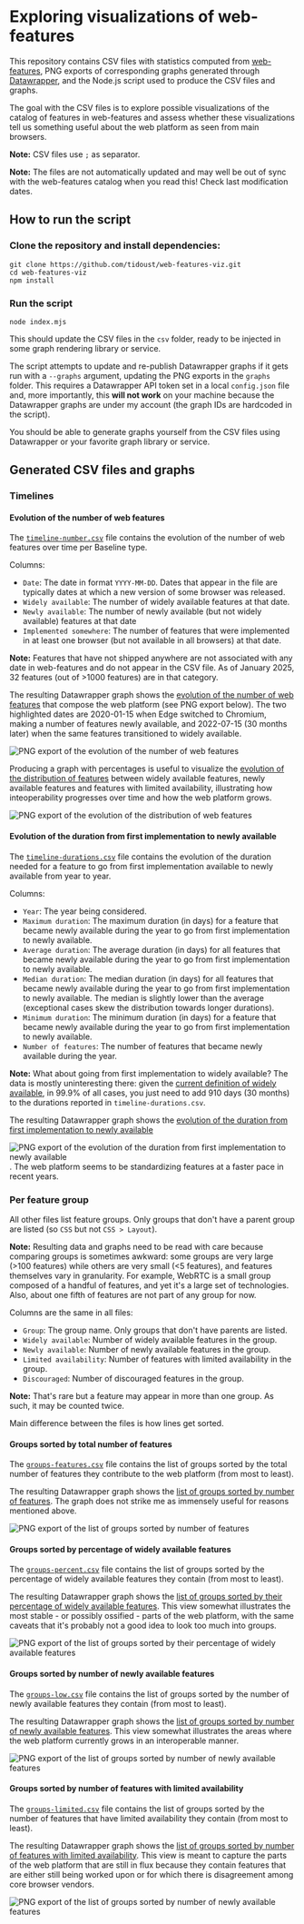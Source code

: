 # Exploring visualizations of web-features

This repository contains CSV files with statistics computed from [web-features](https://github.com/web-platform-dx/web-features), PNG exports of corresponding graphs generated through [Datawrapper](https://www.datawrapper.de/), and the Node.js script used to produce the CSV files and graphs.

The goal with the CSV files is to explore possible visualizations of the catalog of features in web-features and assess whether these visualizations tell us something useful about the web platform as seen from main browsers.

**Note:** CSV files use `;` as separator.

**Note:** The files are not automatically updated and may well be out of sync with the web-features catalog when you read this! Check last modification dates.


## How to run the script

### Clone the repository and install dependencies:

```
git clone https://github.com/tidoust/web-features-viz.git
cd web-features-viz
npm install
```

### Run the script

```
node index.mjs
```

This should update the CSV files in the `csv` folder, ready to be injected in some graph rendering library or service.

The script attempts to update and re-publish Datawrapper graphs if it gets run with a `--graphs` argument, updating the PNG exports in the `graphs` folder. This requires a Datawrapper API token set in a local `config.json` file and, more importantly, this **will not work** on your machine because the Datawrapper graphs are under my account (the graph IDs are hardcoded in the script).

You should be able to generate graphs yourself from the CSV files using Datawrapper or your favorite graph library or service.

## Generated CSV files and graphs

### Timelines

#### Evolution of the number of web features

The [`timeline-number.csv`](csv/timeline-number.csv) file contains the evolution of the number of web features over time per Baseline type.

Columns:
- `Date`: The date in format `YYYY-MM-DD`. Dates that appear in the file are typically dates at which a new version of some browser was released.
- `Widely available`: The number of widely available features at that date.
- `Newly available`: The number of newly available (but not widely available) features at that date
- `Implemented somewhere`: The number of features that were implemented in at least one browser (but not available in all browsers) at that date.

**Note:** Features that have not shipped anywhere are not associated with any date in web-features and do not appear in the CSV file. As of January 2025, 32 features (out of >1000 features) are in that category.

The resulting Datawrapper graph shows the [evolution of the number of web features](https://datawrapper.dwcdn.net/iIjGw/1/) that compose the web platform (see PNG export below). The two highlighted dates are 2020-01-15 when Edge switched to Chromium, making a number of features newly available, and 2022-07-15 (30 months later) when the same features transitioned to widely available.

![PNG export of the evolution of the number of web features](graphs/timeline-number.png)

Producing a graph with percentages is useful to visualize the [evolution of the distribution of features](https://datawrapper.dwcdn.net/8UXj2/2/) between widely available features, newly available features and features with limited availability, illustrating how inteoperability progresses over time and how the web platform grows.

![PNG export of the evolution of the distribution of web features](graphs/timeline-percent.png) 

#### Evolution of the duration from first implementation to newly available

The [`timeline-durations.csv`](csv/timeline-durations.csv) file contains the evolution of the duration needed for a feature to go from first implementation available to newly available from year to year.

Columns:
- `Year`: The year being considered.
- `Maximum duration`: The maximum duration (in days) for a feature that became newly available during the year to go from first implementation to newly available.
- `Average duration`: The average duration (in days) for all features that became newly available during the year to go from first implementation to newly available.
- `Median duration`: The median duration (in days) for all features that became newly available during the year to go from first implementation to newly available. The median is slightly lower than the average (exceptional cases skew the distribution towards longer durations).
- `Minimum duration`: The minimum duration (in days) for a feature that became newly available during the year to go from first implementation to newly available.
- `Number of features`: The number of features that became newly available during the year.

**Note:** What about going from first implementation to widely available? The data is mostly uninteresting there: given the [current definition of widely available](https://github.com/web-platform-dx/web-features/blob/main/docs/baseline.md#wider-support-high-status), in 99.9% of all cases, you just need to add 910 days (30 months) to the durations reported in `timeline-durations.csv`.

The resulting Datawrapper graph shows the [evolution of the duration from first implementation to newly available](https://datawrapper.dwcdn.net/NSz5R/2/)

![PNG export of the evolution of the duration from first implementation to newly available](graphs/timeline-durations.png). The web platform seems to be standardizing features at a faster pace in recent years.

### Per feature group

All other files list feature groups. Only groups that don't have a parent group are listed (so `CSS` but not `CSS > Layout`).

**Note:** Resulting data and graphs need to be read with care because comparing groups is sometimes awkward: some groups are very large (>100 features) while others are very small (<5 features), and features themselves vary in granularity. For example, WebRTC is a small group composed of a handful of features, and yet it's a large set of technologies. Also, about one fifth of features are not part of any group for now.

Columns are the same in all files:
- `Group`: The group name. Only groups that don't have parents are listed.
- `Widely available`: Number of widely available features in the group.
- `Newly available`: Number of newly available features in the group.
- `Limited availability`: Number of features with limited availability in the group.
- `Discouraged`: Number of discouraged features in the group.

**Note:** That's rare but a feature may appear in more than one group. As such, it may be counted twice.

Main difference between the files is how lines get sorted.

#### Groups sorted by total number of features

The [`groups-features.csv`](csv/groups-features.csv) file contains the list of groups sorted by the total number of features they contribute to the web platform (from most to least).

The resulting Datawrapper graph shows the [list of groups sorted by number of features](https://datawrapper.dwcdn.net/JRT5t/2/). The graph does not strike me as immensely useful for reasons mentioned above.

![PNG export of the list of groups sorted by number of features](graphs/groups-features.png)

#### Groups sorted by percentage of widely available features

The [`groups-percent.csv`](csv/groups-percent.csv) file contains the list of groups sorted by the percentage of widely available features they contain (from most to least).

The resulting Datawrapper graph shows the [list of groups sorted by their percentage of widely available features](https://datawrapper.dwcdn.net/IPoM6/2/). This view somewhat illustrates the most stable - or possibly ossified - parts of the web platform, with the same caveats that it's probably not a good idea to look too much into groups.

![PNG export of the list of groups sorted by their percentage of widely available features](graphs/groups-percent.png)

#### Groups sorted by number of newly available features

The [`groups-low.csv`](csv/groups-low.csv) file contains the list of groups sorted by the number of newly available features they contain (from most to least).

The resulting Datawrapper graph shows the [list of groups sorted by number of newly available features](https://datawrapper.dwcdn.net/vTw7q/2/). This view somewhat illustrates the areas where the web platform currently grows in an interoperable manner.

![PNG export of the list of groups sorted by number of newly available features](graphs/groups-low.png)

#### Groups sorted by number of features with limited availability

The [`groups-limited.csv`](csv/groups-limited.csv) file contains the list of groups sorted by the number of features that have limited availability they contain (from most to least).

The resulting Datawrapper graph shows the [list of groups sorted by number of features with limited availability](https://datawrapper.dwcdn.net/O00YF/2/). This view is meant to capture the parts of the web platform that are still in flux because they contain features that are either still being worked upon or for which there is disagreement among core browser vendors.

![PNG export of the list of groups sorted by number of newly available features](graphs/groups-limited.png)

